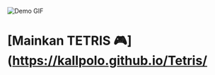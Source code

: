 ![Demo GIF](https://github.com/Kallpolo/Tetriss/demo.gif)

# [Mainkan TETRIS :video_game:](https://kallpolo.github.io/Tetris/
